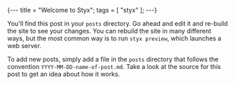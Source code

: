 {---
  title = "Welcome to Styx";
  tags = [ "styx" ];
---}

You'll find this post in your `posts` directory. Go ahead and edit it and re-build the site to see your changes. You can rebuild the site in many different ways, but the most common way is to run `styx preview`, which launches a web server.

>>>

To add new posts, simply add a file in the `posts` directory that follows the convention `YYYY-MM-DD-name-of-post.md`. Take a look at the source for this post to get an idea about how it works.
